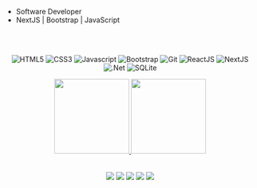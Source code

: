 <!-- [![Typing SVG](https://readme-typing-svg.herokuapp.com?color=%AD0DD9&width=450&lines=Ol%C3%A1%2C+I'm+%C3%A9+Douglas+Trindade!Front+End+Developer.)](https://git.io/typing-svg) -->

- Software Developer
- NextJS | Bootstrap | JavaScript

<div style="display: inline_block"><br>

 <div style="display: inline_block" align="center"><br>
  
![HTML5](https://img.shields.io/badge/html5-%23323330.svg?style=for-the-badge&logo=html5&logoColor=E34F26)
![CSS3](https://img.shields.io/badge/css3-%23323330.svg?style=for-the-badge&logo=css3&logoColor=1572B6)
![Javascript](https://img.shields.io/badge/JavaScript-323330?style=for-the-badge&logo=javascript&logoColor=F7DF1E)
![Bootstrap](https://img.shields.io/badge/bootstrap-%23323330.svg?style=for-the-badge&logo=bootstrap&logoColor=865dc4)
![Git](https://img.shields.io/badge/git-%23323330.svg?style=for-the-badge&logo=git&logoColor=F05033)
![ReactJS](https://img.shields.io/badge/reactjs-%23323330.svg?style=for-the-badge&logo=reactjs&logoColor=white)
![NextJS](https://img.shields.io/badge/nextjs-%23323330.svg?style=for-the-badge&logo=nextjs&logoColor=white)
![.Net](https://img.shields.io/badge/.NET-%23323330.svg?style=for-the-badge&logo=.net&logoColor=white)
![SQLite](https://img.shields.io/badge/Sqlite-%23323330.svg?style=for-the-badge&logo=sqlite&logoColor=1572B6)

  
</div>

<div align="center">
  <a href="https://github.com/DouglasTrindade">
    
  <img height="150em" src="https://github-readme-stats.vercel.app/api?username=douglastrindade&show_icons=true&theme=dark&include_all_commits=true&count_private=true"/>
  <img height="150em" src="https://github-readme-stats.vercel.app/api/top-langs/?username=douglastrindade&layout=compact&langs_count=7&theme=dark"/>
</div>
<div style="display: inline_block" align="center"><br>


 
<div style="display: inline_block"><br>

  <a href="https://instagram.com/douglastrindade1" alt="Instagram" target="_blank">
  <img src="https://img.shields.io/badge/-Instagram-1C1C1C?style=for-the-badge&logo=Instagram&logoColor=00FFFF&link=https://instagram.com/douglastrindade1"></a>
    
  <a href="https://discord.gg/CgXFv8haf" target="_blank">
  <img src="https://img.shields.io/badge/-Discord-1C1C1C?style=for-the-badge&logo=Discord&logoColor=00FFFF&link"></a>
  
  <a href="https://www.linkedin.com/in/douglastrindade1/" alt="Linkedin" target="_blank">
  <img src="https://img.shields.io/badge/-Linkedin-1C1C1C?style=for-the-badge&logo=Linkedin&logoColor=00FFFF&link=https://www.linkedin.com/in/douglastrindade1/"></a>
  
  <a href = "mailto:douglastrindade22@hotmail.com" target="_blank">
  <img src="https://img.shields.io/badge/Microsoft_Outlook-1C1C1C?style=for-the-badge&logo=microsoft-outlook&logoColor=00FFFF&link"></a>

  <a href = "mailto:douglastrindadev@gmail.com" target="_blank">
  <img src="https://img.shields.io/badge/Gmail-1C1C1C?style=for-the-badge&logo=gmail&logoColor=00FFFF&link"></a>   

</div>
      

